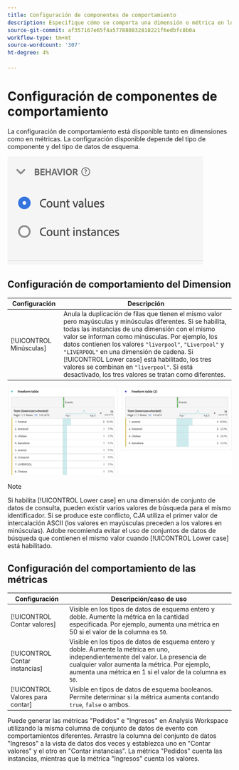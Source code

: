 ```yaml
---
title: Configuración de componentes de comportamiento
description: Especifique cómo se comporta una dimensión o métrica en los informes.
source-git-commit: af357167e65f4a577880832818221f6edbfc8b0a
workflow-type: tm+mt
source-wordcount: '307'
ht-degree: 4%

---
```



# Configuración de componentes de comportamiento

La configuración de comportamiento está disponible tanto en dimensiones como en métricas. La configuración disponible depende del tipo de componente y del tipo de datos de esquema.

![Configuración de comportamiento](../assets/behavior-settings.png)

## Configuración de comportamiento del Dimension

| Configuración | Descripción |
| --- | --- |
| [!UICONTROL Minúsculas] | Anula la duplicación de filas que tienen el mismo valor pero mayúsculas y minúsculas diferentes. Si se habilita, todas las instancias de una dimensión con el mismo valor se informan como minúsculas. Por ejemplo, los datos contienen los valores `"liverpool"`, `"Liverpool"` y `"LIVERPOOL"` en una dimensión de cadena. Si [!UICONTROL Lower case] está habilitado, los tres valores se combinan en `"liverpool"`. Si está desactivado, los tres valores se tratan como diferentes. |

![Dimensión que distingue entre mayúsculas y minúsculas](../assets/case-sens-workspace.png)

>[!NOTE]
>
>Si habilita [!UICONTROL Lower case] en una dimensión de conjunto de datos de consulta, pueden existir varios valores de búsqueda para el mismo identificador. Si se produce este conflicto, CJA utiliza el primer valor de intercalación ASCII (los valores en mayúsculas preceden a los valores en minúsculas). Adobe recomienda evitar el uso de conjuntos de datos de búsqueda que contienen el mismo valor cuando [!UICONTROL Lower case] está habilitado.

## Configuración del comportamiento de las métricas

| Configuración | Descripción/caso de uso |
| --- | --- |
| [!UICONTROL Contar valores] | Visible en los tipos de datos de esquema entero y doble. Aumente la métrica en la cantidad especificada. Por ejemplo, aumenta una métrica en 50 si el valor de la columna es `50`. |
| [!UICONTROL Contar instancias] | Visible en los tipos de datos de esquema entero y doble. Aumente la métrica en uno, independientemente del valor. La presencia de cualquier valor aumenta la métrica. Por ejemplo, aumenta una métrica en 1 si el valor de la columna es `50`. |
| [!UICONTROL Valores para contar] | Visible en tipos de datos de esquema booleanos. Permite determinar si la métrica aumenta contando `true`, `false` o ambos. |

Puede generar las métricas &quot;Pedidos&quot; e &quot;Ingresos&quot; en Analysis Workspace utilizando la misma columna de conjunto de datos de evento con comportamientos diferentes. Arrastre la columna del conjunto de datos &quot;Ingresos&quot; a la vista de datos dos veces y establezca uno en &quot;Contar valores&quot; y el otro en &quot;Contar instancias&quot;. La métrica &quot;Pedidos&quot; cuenta las instancias, mientras que la métrica &quot;Ingresos&quot; cuenta los valores.
